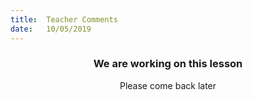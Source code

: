 ```yaml
---
title:  Teacher Comments
date:   10/05/2019
---
```


### <center>We are working on this lesson</center>
<center>Please come back later</center>